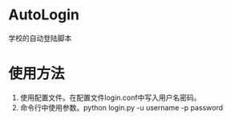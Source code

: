 # AutoLogin
学校的自动登陆脚本
# 使用方法
1. 使用配置文件。在配置文件login.conf中写入用户名密码。
2. 命令行中使用参数。python login.py -u username -p password

